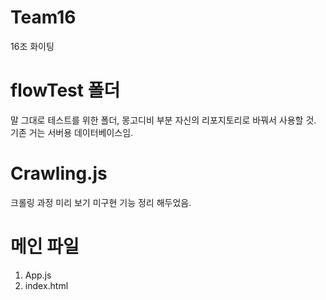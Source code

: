 # Team16
16조 화이팅

# flowTest 폴더
말 그대로 테스트를 위한 폴더, 몽고디비 부분 자신의 리포지토리로 바꿔서 사용할 것.
기존 거는 서버용 데이터베이스임.

# Crawling.js
크롤링 과정 미리 보기
미구현 기능 정리 해두었음.

# 메인 파일
1. App.js
2. index.html

